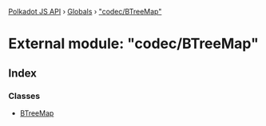 [Polkadot JS API](../README.md) › [Globals](../globals.md) › ["codec/BTreeMap"](_codec_btreemap_.md)

# External module: "codec/BTreeMap"

## Index

### Classes

* [BTreeMap](../classes/_codec_btreemap_.btreemap.md)
